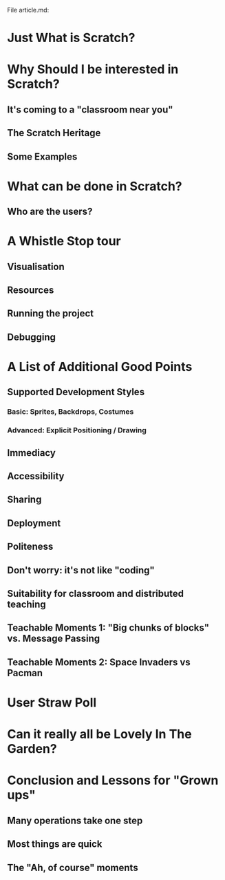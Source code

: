 File article.md:
# Just What is Scratch?
# Why Should I be interested in Scratch?
## It's coming to a "classroom near you" 
## The Scratch Heritage 
## Some Examples
# What can be done in Scratch?
## Who are the users?
# A Whistle Stop tour
## Visualisation 
## Resources
## Running the project
## Debugging
# A List of Additional Good Points
## Supported Development Styles
### Basic: Sprites, Backdrops, Costumes
### Advanced: Explicit Positioning / Drawing
## Immediacy
## Accessibility
## Sharing
## Deployment 
## Politeness
## Don't worry: it's not like "coding"
## Suitability for classroom and distributed teaching
## Teachable Moments 1:  "Big chunks of blocks" vs. Message Passing
## Teachable Moments 2: Space Invaders vs Pacman
# User Straw Poll
# Can it really all be Lovely In The Garden?
# Conclusion and Lessons for "Grown ups"
## Many operations take one step
## Most things are quick
## The "Ah, of course" moments
